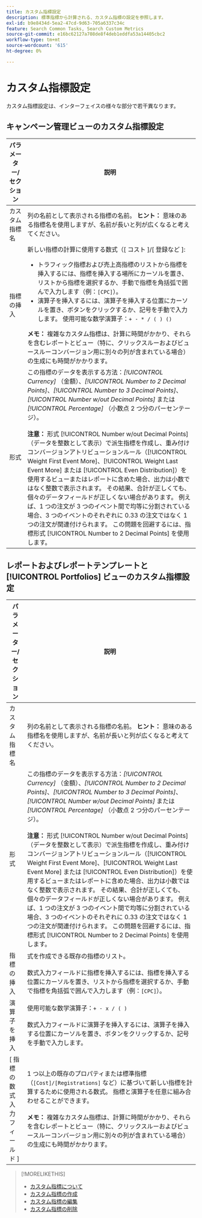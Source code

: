 ```yaml
---
title: カスタム指標設定
description: 標準指標から計算される、カスタム指標の設定を参照します。
exl-id: b9e8434d-5ea2-47cd-9d63-705a6337c34c
feature: Search Common Tasks, Search Custom Metrics
source-git-commit: e16bc62127a708de8f4deb1eddfa53a14405cbc2
workflow-type: tm+mt
source-wordcount: '615'
ht-degree: 0%

---
```


# カスタム指標設定

カスタム指標設定は、インターフェイスの様々な部分で若干異なります。

## キャンペーン管理ビューのカスタム指標設定

| パラメーター/セクション | 説明 |
|----|----|
| カスタム指標名 | 列の名前として表示される指標の名前。 <b> ヒント：</b> 意味のある指標名を使用しますが、名前が長いと列が広くなると考えてください。 |
| 指標の挿入 | 新しい指標の計算に使用する数式（[ コスト ]/[ 登録など ]:<ul><li>トラフィック指標および売上高指標のリストから指標を挿入するには、指標を挿入する場所にカーソルを置き、リストから指標を選択するか、手動で指標を角括弧で囲んで入力します（例：`[CPC]`）。</li><li>演算子を挿入するには、演算子を挿入する位置にカーソルを置き、ボタンをクリックするか、記号を手動で入力します。 使用可能な数学演算子：`+ - * / ( ) ()`</li></ul><b> メモ：</b> 複雑なカスタム指標は、計算に時間がかかり、それらを含むレポートとビュー（特に、クリックスルーおよびビュースルーコンバージョン用に別々の列が含まれている場合）の生成にも時間がかかります。 |
| 形式 | この指標のデータを表示する方法：*[!UICONTROL Currency]* （金額）、*[!UICONTROL Number to 2 Decimal Points]*、*[!UICONTROL Number to 3 Decimal Points]*、*[!UICONTROL Number w/out Decimal Points]* または *[!UICONTROL Percentage]* （小数点 2 つ分のパーセンテージ）。<br><br><b> 注意：</b> 形式 [!UICONTROL Number w/out Decimal Points] （データを整数として表示）で派生指標を作成し、重み付けコンバージョンアトリビューションルール（[!UICONTROL Weight First Event More]、[!UICONTROL Weight Last Event More] または [!UICONTROL Even Distribution]）を使用するビューまたはレポートに含めた場合、出力は小数ではなく整数で表示されます。 その結果、合計が正しくても、個々のデータフィールドが正しくない場合があります。 例えば、1 つの注文が 3 つのイベント間で均等に分割されている場合、3 つのイベントのそれぞれに 0.33 の注文ではなく 1 つの注文が関連付けられます。 この問題を回避するには、指標形式 [!UICONTROL Number to 2 Decimal Points] を使用します。 |

## レポートおよびレポートテンプレートと [!UICONTROL Portfolios] ビューのカスタム指標設定

| パラメーター/セクション | 説明 |
|----|----|
| カスタム指標名 | 列の名前として表示される指標の名前。 <b> ヒント：</b> 意味のある指標名を使用しますが、名前が長いと列が広くなると考えてください。 |
| 形式 | この指標のデータを表示する方法：*[!UICONTROL Currency]* （金額）、*[!UICONTROL Number to 2 Decimal Points]*、*[!UICONTROL Number to 3 Decimal Points]*、*[!UICONTROL Number w/out Decimal Points]* または *[!UICONTROL Percentage]* （小数点 2 つ分のパーセンテージ）。<br><br><b> 注意：</b> 形式 [!UICONTROL Number w/out Decimal Points] （データを整数として表示）で派生指標を作成し、重み付けコンバージョンアトリビューションルール（[!UICONTROL Weight First Event More]、[!UICONTROL Weight Last Event More] または [!UICONTROL Even Distribution]）を使用するビューまたはレポートに含めた場合、出力は小数ではなく整数で表示されます。 その結果、合計が正しくても、個々のデータフィールドが正しくない場合があります。 例えば、1 つの注文が 3 つのイベント間で均等に分割されている場合、3 つのイベントのそれぞれに 0.33 の注文ではなく 1 つの注文が関連付けられます。 この問題を回避するには、指標形式 [!UICONTROL Number to 2 Decimal Points] を使用します。 |
| 指標の挿入 | 式を作成できる既存の指標のリスト。<br><br> 数式入力フィールドに指標を挿入するには、指標を挿入する位置にカーソルを置き、リストから指標を選択するか、手動で指標を角括弧で囲んで入力します（例：`[CPC]`）。 |
| 演算子を挿入 | 使用可能な数学演算子：`+ - x / ( )`<br><br> 数式入力フィールドに演算子を挿入するには、演算子を挿入する位置にカーソルを置き、ボタンをクリックするか、記号を手動で入力します。 |
| [ 指標の数式入力フィールド ] | 1 つ以上の既存のプロパティまたは標準指標（`[Cost]/[Registrations]` など）に基づいて新しい指標を計算するために使用される数式。 指標と演算子を任意に組み合わせることができます。<br><br><b> メモ：</b> 複雑なカスタム指標は、計算に時間がかかり、それらを含むレポートとビュー（特に、クリックスルーおよびビュースルーコンバージョン用に別々の列が含まれている場合）の生成にも時間がかかります。 |

>[!MORELIKETHIS]
>
>* [ カスタム指標について ](custom-metric-about.md)
>* [ カスタム指標の作成 ](custom-metric-create.md)
>* [ カスタム指標の編集 ](custom-metric-edit.md)
>* [ カスタム指標の削除 ](custom-metric-delete.md)

